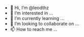 - 👋 Hi, I’m @leodthz
- 👀 I’m interested in ...
- 🌱 I’m currently learning ...
- 💞️ I’m looking to collaborate on ...
- 📫 How to reach me ...

<!---
leodthz/leodthz is a ✨ special ✨ repository because its `README.md` (this file) appears on your GitHub profile.
You can click the Preview link to take a look at your changes.
--->
